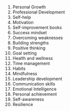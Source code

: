 1. Personal Growth
2. Professional Development
3. Self-help
4. Motivation
5. Self-improvement books
6. Success mindset
7. Overcoming weaknesses
8. Building strengths
9. Positive thinking
10. Goal setting
11. Health and wellness
12. Time management
13. Habits
14. Mindfulness
15. Leadership development
16. Communication skills
17. Emotional Intelligence
18. Personal achievement
19. Self-awareness
20. Resilience
